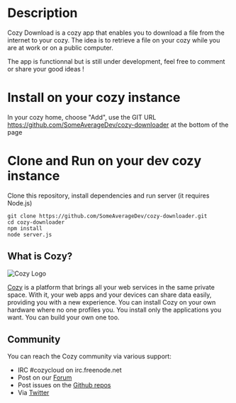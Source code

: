 # Description

Cozy Download is a cozy app that enables you to download a file from the internet to your cozy.
The idea is to retrieve a file on your cozy while you are at work or on a public computer.

The app is functionnal but is still under development, feel free to comment or share your good ideas !


# Install on your cozy instance

In your cozy home, choose "Add", use the GIT URL https://github.com/SomeAverageDev/cozy-downloader at the bottom of the page


# Clone and Run on your dev cozy instance

Clone this repository, install dependencies and run server (it requires Node.js)

    git clone https://github.com/SomeAverageDev/cozy-downloader.git
    cd cozy-downloader
    npm install
    node server.js


## What is Cozy?

![Cozy Logo](https://raw.github.com/cozy/cozy-setup/gh-pages/assets/images/happycloud.png)

[Cozy](http://cozy.io) is a platform that brings all your web services in the
same private space.  With it, your web apps and your devices can share data
easily, providing you
with a new experience. You can install Cozy on your own hardware where no one
profiles you. You install only the applications you want. You can build your
own one too.

## Community

You can reach the Cozy community via various support:

* IRC #cozycloud on irc.freenode.net
* Post on our [Forum](https://forum.cozy.io)
* Post issues on the [Github repos](https://github.com/cozy/)
* Via [Twitter](http://twitter.com/mycozycloud)

